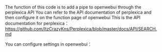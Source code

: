 The function of this code is to add a pipe to openwebui through the perplexica API
You can refer to the API documentation of perplexica and then configure it on the function page of openwebui
This is the API documentation for perplexica：
https://github.com/ItzCrazyKns/Perplexica/blob/master/docs/API/SEARCH.md

You can configure settings in openwebui：

